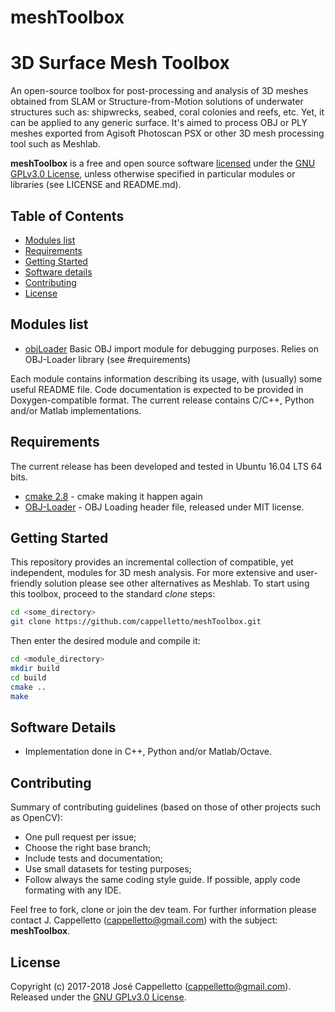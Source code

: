 # meshToolbox
# 3D Surface Mesh Toolbox

An open-source toolbox for post-processing and analysis of 3D meshes obtained from SLAM or Structure-from-Motion solutions of underwater structures such as: shipwrecks, seabed, coral colonies and reefs, etc. Yet, it can be applied to any generic surface. It's aimed to process OBJ or PLY meshes exported from Agisoft Photoscan PSX or other 3D mesh processing tool such as Meshlab.

**meshToolbox** is a free and open source software [licensed](#license) under the [GNU GPLv3.0 License](https://en.wikipedia.org/wiki/GNU_General_Public_License), unless otherwise specified in particular modules or libraries (see LICENSE and README.md).

## Table of Contents
- [Modules list](#modules-list)
- [Requirements](#requirements)
- [Getting Started](#getting-started)
- [Software details](#software-details)
- [Contributing](#contributing)
- [License](#license)

## Modules list
- [objLoader](https://github.com/cappelletto/meshToolbox) Basic OBJ import module for debugging purposes. Relies on OBJ-Loader library (see #requirements)

Each module contains information describing its usage, with (usually) some useful README file. Code documentation is expected to be provided in Doxygen-compatible format. The current release contains C/C++, Python and/or Matlab implementations.

## Requirements

The current release has been developed and tested in Ubuntu 16.04 LTS 64 bits.

- [cmake 2.8](https://cmake.org/) - cmake making it happen again
- [OBJ-Loader](https://github.com/) - OBJ Loading header file, released under MIT license.

## Getting Started

This repository provides an incremental collection of compatible, yet independent, modules for 3D mesh analysis. For more extensive and user-friendly solution please see other alternatives as Meshlab. To start using this toolbox, proceed to the standard *clone* steps:

```bash
cd <some_directory>
git clone https://github.com/cappelletto/meshToolbox.git
```

Then enter the desired module and compile it:
```bash
cd <module_directory>
mkdir build
cd build
cmake ..
make
```

## Software Details

- Implementation done in C++, Python and/or Matlab/Octave.

## Contributing

Summary of contributing guidelines (based on those of other projects such as OpenCV):

* One pull request per issue;
* Choose the right base branch;
* Include tests and documentation;
* Use small datasets for testing purposes;
* Follow always the same coding style guide. If possible, apply code formating with any IDE.

Feel free to fork, clone or join the dev team. For further information please contact J. Cappelletto (<cappelletto@gmail.com>) with the subject: **meshToolbox**.

## License

Copyright (c) 2017-2018 José Cappelletto (<cappelletto@gmail.com>).
Released under the [GNU GPLv3.0 License](LICENSE).

